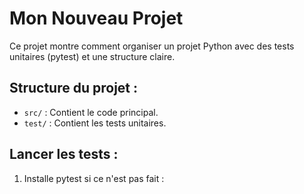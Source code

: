 # Mon Nouveau Projet

Ce projet montre comment organiser un projet Python avec des tests unitaires (pytest) et une structure claire.

## Structure du projet :
- `src/` : Contient le code principal.
- `test/` : Contient les tests unitaires.

## Lancer les tests :
1. Installe pytest si ce n'est pas fait :
